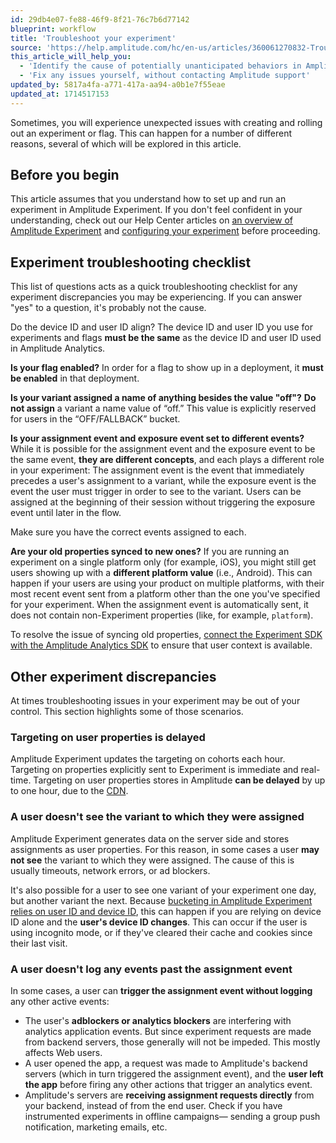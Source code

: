 ```yaml
---
id: 29db4e07-fe88-46f9-8f21-76c7b6d77142
blueprint: workflow
title: 'Troubleshoot your experiment'
source: 'https://help.amplitude.com/hc/en-us/articles/360061270832-Troubleshoot-your-experiment'
this_article_will_help_you:
  - 'Identify the cause of potentially unanticipated behaviors in Amplitude Experiment'
  - 'Fix any issues yourself, without contacting Amplitude support'
updated_by: 5817a4fa-a771-417a-aa94-a0b1e7f55eae
updated_at: 1714517153
---
```

Sometimes, you will experience unexpected issues with creating and rolling out an experiment or flag. This can happen for a number of different reasons, several of which will be explored in this article.

## Before you begin

This article assumes that you understand how to set up and run an experiment in Amplitude Experiment. If you don't feel confident in your understanding, check out our Help Center articles on [an overview of Amplitude Experiment](/experiment/overview) and [configuring your experiment](/experiment/workflow/configure) before proceeding.

## Experiment troubleshooting checklist

This list of questions acts as a quick troubleshooting checklist for any experiment discrepancies you may be experiencing. If you can answer "yes" to a question, it's probably not the cause.

Do the device ID and user ID align?
The device ID and user ID you use for experiments and flags **must be the same** as the device ID and user ID used in Amplitude Analytics.

**Is your flag enabled?**
In order for a flag to show up in a deployment, it **must be enabled** in that deployment.

**Is your variant assigned a name of anything besides the value "off"?**
**Do not assign** a variant a name value of “off.” This value is explicitly reserved for users in the “OFF/FALLBACK” bucket.

**Is your assignment event and exposure event set to different events?**
While it is possible for the assignment event and the exposure event to be the same event, **they are different concepts**, and each plays a different role in your experiment: The assignment event is the event that immediately precedes a user's assignment to a variant, while the exposure event is the event the user must trigger in order to see to the variant. Users can be assigned at the beginning of their session without triggering the exposure event until later in the flow. 

Make sure you have the correct events assigned to each.

**Are your old properties synced to new ones?**
If you are running an experiment on a single platform only (for example, iOS), you might still get users showing up with a **different platform value** (i.e., Android). This can happen if your users are using your product on multiple platforms, with their most recent event sent from a platform other than the one you've specified for your experiment. When the assignment event is automatically sent, it does not contain non-Experiment properties (like, for example, `platform`).   

To resolve the issue of syncing old properties, [connect the Experiment SDK with the Amplitude Analytics SDK](https://amplitude-lab.readme.io/docs/ios-sdk#connecting-to-the-amplitude-analytics-sdk) to ensure that user context is available. 

## Other experiment discrepancies

At times troubleshooting issues in your experiment may be out of your control. This section highlights some of those scenarios.

### Targeting on user properties is delayed

Amplitude Experiment updates the targeting on cohorts each hour. Targeting on properties explicitly sent to Experiment is immediate and real-time. Targeting on user properties stores in Amplitude **can be delayed** by up to one hour, due to the [CDN](/experiment/under-the-hood/experiment-performance-scaling).

### A user doesn't see the variant to which they were assigned

Amplitude Experiment generates data on the server side and stores assignments as user properties. For this reason, in some cases a user **may not see** the variant to which they were assigned. The cause of this is usually timeouts, network errors, or ad blockers.

It's also possible for a user to see one variant of your experiment one day, but another variant the next. Because [bucketing in Amplitude Experiment relies on user ID and device ID](https://www.docs.developers.amplitude.com/experiment/guides/troubleshooting/variant-jumping/), this can happen if you are relying on device ID alone and the **user's device ID changes**. This can occur if the user is using incognito mode, or if they've cleared their cache and cookies since their last visit.

### A user doesn't log any events past the assignment event

In some cases, a user can **trigger the assignment event without logging** any other active events: 

* The user's **adblockers or analytics blockers** are interfering with analytics application events. But since experiment requests are made from backend servers, those generally will not be impeded. This mostly affects Web users.
* A user opened the app, a request was made to Amplitude's backend servers (which in turn triggered the assignment event), and the **user left the app** before firing any other actions that trigger an analytics event.
* Amplitude's servers are **receiving assignment requests directly** from your backend, instead of from the end user. Check if you have instrumented experiments in offline campaigns— sending a group push notification, marketing emails, etc.